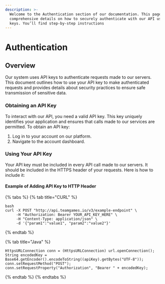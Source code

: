 ```yaml
---
description: >-
  Welcome to the Authentication section of our documentation. This page provides
  comprehensive details on how to securely authenticate with our API using API
  keys. You’ll find step-by-step instructions
---
```


# Authentication

## Overview

Our system uses API keys to authenticate requests made to our servers. This document outlines how to use your API key to make authenticated requests and provides details about security practices to ensure safe transmission of sensitive data.

### Obtaining an API Key

To interact with our API, you need a valid API key. This key uniquely identifies your application and ensures that calls made to our services are permitted. To obtain an API key:

1. Log in to your account on our platform.
2. Navigate to the account dashboard.

### Using Your API Key

Your API key must be included in every API call made to our servers. It should be included in the HTTPS header of your requests. Here is how to include it:

#### Example of Adding API Key to HTTP Header

{% tabs %}
{% tab title="CURL" %}
```
bash
curl -X POST "http://api.teamgames.io/v3/example-endpoint" \
     -H "Authorization: Bearer YOUR_API_KEY_HERE" \
     -H "Content-Type: application/json" \
     -d '{"param1":"value1", "param2":"value2"}'
```
{% endtab %}

{% tab title="Java" %}
```
HttpsURLConnection conn = (HttpsURLConnection) url.openConnection();
String encodedKey = Base64.getEncoder().encodeToString((apiKey).getBytes("UTF-8"));
conn.setRequestMethod("POST");
conn.setRequestProperty("Authorization", "Bearer " + encodedKey);
```
{% endtab %}
{% endtabs %}

